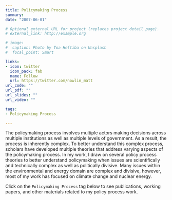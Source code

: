 ```yaml
---
title: Policymaking Process
summary:
date: "2007-06-01"

# Optional external URL for project (replaces project detail page).
# external_link: http://example.org

# image:
#  caption: Photo by Toa Heftiba on Unsplash
#  focal_point: Smart

links:
- icon: twitter
  icon_pack: fab
  name: Follow
  url: https://twitter.com/nowlin_matt
url_code: ""
url_pdf: ""
url_slides: ""
url_video: ""

tags:
- Policymaking Process

---
```


The policymaking process involves multiple actors making decisions across multiple institutions as well as multiple levels of government. As a result, the process is inherently complex. To better understand this complex process, scholars have developed multiple theories that address varying aspects of the policymaking process. In my work, I draw on several policy process theories to better understand policymaking when issues are scientifically and technically complex as well as politically divisive. Many issues within the environmental and energy domain are complex and divisive, however, most of my work has focused on climate change and nuclear energy. 

Click on the `Policymaking Process` tag below to see publications, working papers, and other materials related to my policy process work. 
